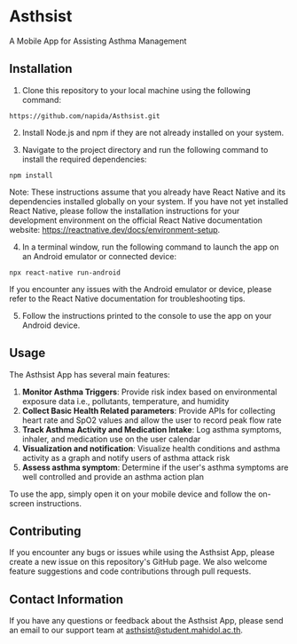 # Asthsist
A Mobile App for Assisting Asthma Management
## Installation

1. Clone this repository to your local machine using the following command:
```
https://github.com/napida/Asthsist.git
```

2. Install Node.js and npm if they are not already installed on your system.

3. Navigate to the project directory and run the following command to install the required dependencies:
```
npm install
```
Note: These instructions assume that you already have React Native and its dependencies installed globally on your system. If you have not yet installed React Native, please follow the installation instructions for your development environment on the official React Native documentation website: https://reactnative.dev/docs/environment-setup.

4. In a terminal window, run the following command to launch the app on an Android emulator or connected device:
```
npx react-native run-android
```

If you encounter any issues with the Android emulator or device, please refer to the React Native documentation for troubleshooting tips.

5. Follow the instructions printed to the console to use the app on your Android device.


## Usage

The Asthsist App has several main features:

1. **Monitor Asthma Triggers**:
Provide risk index based on environmental exposure  data i.e., pollutants, temperature, and humidity
2. **Collect Basic Health Related parameters**:
Provide APIs for collecting heart rate and SpO2 values and allow the user to record peak flow rate
3. **Track Asthma Activity and Medication Intake**:
Log asthma symptoms, inhaler, and medication use on the user calendar
4. **Visualization and notification**:
Visualize health conditions and asthma activity as a graph and notify users of asthma attack risk
5. **Assess asthma symptom**:
Determine if the user's asthma symptoms are well controlled and provide an asthma action plan


To use the app, simply open it on your mobile device and follow the on-screen instructions.

## Contributing

If you encounter any bugs or issues while using the Asthsist App, please create a new issue on this repository's GitHub page. We also welcome feature suggestions and code contributions through pull requests.

## Contact Information

If you have any questions or feedback about the Asthsist App, please send an email to our support team at asthsist@student.mahidol.ac.th.


